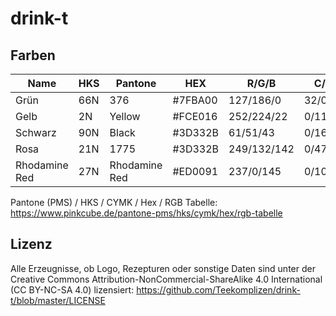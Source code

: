 # drink-t

## Farben
| Name        | HKS           | Pantone  | HEX | R/G/B | C/M/Y/K |
| ------------- | ------------- | ----- | ----- | ----- | ----- |
| Grün      | 66N | 376 | #7FBA00 | 127/186/0 | 32/0/100/27 |
| Gelb      | 2N | Yellow | #FCE016 | 252/224/22 | 0/11/91/1 |
| Schwarz      | 90N | Black | #3D332B | 61/51/43 | 0/16/30/76 |
| Rosa      | 21N | 1775 | #3D332B | 249/132/142 | 0/47/43/2 |
| Rhodamine Red	| 27N | Rhodamine Red | #ED0091 | 237/0/145 | 0/100/39/7 |

Pantone (PMS) / HKS / CYMK / Hex / RGB Tabelle: https://www.pinkcube.de/pantone-pms/hks/cymk/hex/rgb-tabelle

## Lizenz
Alle Erzeugnisse, ob Logo, Rezepturen oder sonstige Daten sind unter der Creative Commons Attribution-NonCommercial-ShareAlike 4.0 International (CC BY-NC-SA 4.0) lizensiert: https://github.com/Teekomplizen/drink-t/blob/master/LICENSE
